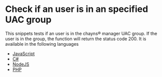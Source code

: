 # Check if an user is in an specified UAC group
This snippets tests if an user is in the chayns® manager UAC group. 
If the user is in the group, the function will return the status code 200.
It is available in the following languages
* [JavaScript](https://github.com/TobitSoftware/chayns-snippets/tree/master/Backend/CheckForUACGroup/JavaScript.js)
* [C#](https://github.com/TobitSoftware/chayns-snippets/tree/master/Backend/CheckForUACGroup/C%23.cs)
* [NodeJS](https://github.com/TobitSoftware/chayns-snippets/tree/master/Backend/CheckForUACGroup/NodeJS.js)
* [PHP](https://github.com/TobitSoftware/chayns-snippets/tree/master/Backend/CheckForUACGroup/PHP.php)
